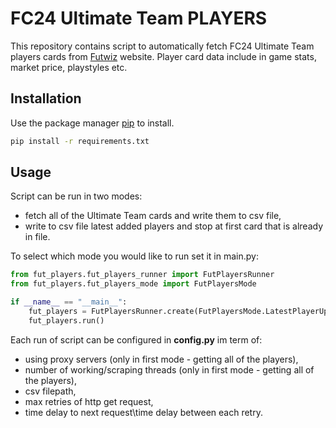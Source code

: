 # FC24 Ultimate Team PLAYERS

This repository contains script to automatically fetch FC24 Ultimate Team players cards from [Futwiz](https://www.futwiz.com/en/fc24/) website.
Player card data include in game stats, market price, playstyles etc. 


## Installation

Use the package manager [pip](https://pip.pypa.io/en/stable/) to install.

```bash
pip install -r requirements.txt
```

## Usage
Script can be run in two modes:
* fetch all of the Ultimate Team cards and write them to csv file,
* write to csv file latest added players and stop at first card that is already in file.

To select which mode you would like to run set it in main.py:

```python
from fut_players.fut_players_runner import FutPlayersRunner
from fut_players.fut_players_mode import FutPlayersMode

if __name__ == "__main__":
    fut_players = FutPlayersRunner.create(FutPlayersMode.LatestPlayerUpdate)
    fut_players.run()

```
Each run of script can be configured in **config.py** im term of:
* using proxy servers (only in first mode - getting all of the players),
* number of working/scraping threads (only in first mode - getting all of the players),
* csv filepath,
* max retries of http get request,
* time delay to next request\time delay between each retry.
